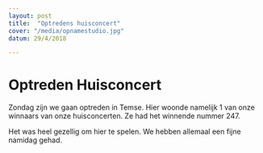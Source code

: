 ```yaml
---
layout: post
title:  "Optredens huisconcert"
cover: "/media/opnamestudio.jpg" 
datum: 29/4/2018

---
```


# Optreden Huisconcert

Zondag zijn we gaan optreden in Temse. 
Hier woonde namelijk 1 van onze winnaars van onze huisconcerten. Ze had het winnende nummer 247.

Het was heel gezellig om hier te spelen. We hebben allemaal een fijne namidag gehad.
